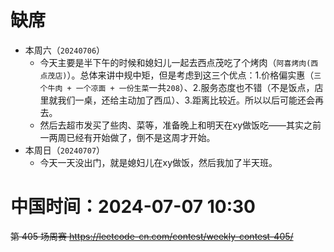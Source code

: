 
# 缺席

- 本周六（`20240706`） 
  * 今天主要是半下午的时候和媳妇儿一起去西点茂吃了个烤肉（`阿喜烤肉(西点茂店)`）。总体来讲中规中矩，但是考虑到这三个优点：1.价格偏实惠（`三个牛肉 + 一个凉面 + 一份生菜`一共`208`）、2.服务态度也不错（不是饭点，店里就我们一桌，还给主动加了西瓜）、3.距离比较近。所以以后可能还会再去。
  * 然后去超市发买了些肉、菜等，准备晚上和明天在xy做饭吃——其实之前一两周已经有开始做了，倒不是这周才开始。
- 本周日（`20240707`） 
  * 今天一天没出门，就是媳妇儿在xy做饭，然后我加了半天班。

# 中国时间：2024-07-07 10:30

~~第 405 场周赛 https://leetcode-cn.com/contest/weekly-contest-405/~~
